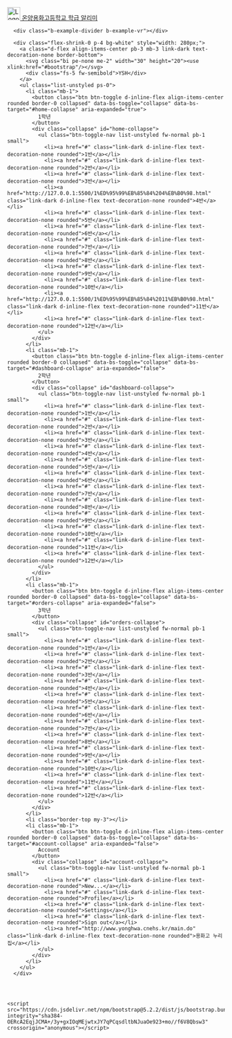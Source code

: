 <!DOCTYPE html>
<html lang="en">
<head>
    <meta charset="UTF-8">
    <meta http-equiv="X-UA-Compatible" content="IE=edge">
    <meta name="viewport" content="width=device-width, initial-scale=1.0">
    <title>Document</title>
    <link href="https://cdn.jsdelivr.net/npm/bootstrap@5.2.2/dist/css/bootstrap.min.css" rel="stylesheet" integrity="sha384-Zenh87qX5JnK2Jl0vWa8Ck2rdkQ2Bzep5IDxbcnCeuOxjzrPF/et3URy9Bv1WTRi" crossorigin="anonymous">
</head>
<body>
    <nav class="navbar bg-light">
        <div class="container-fluid">
          <a class="navbar-brand" href="http://127.0.0.1:5500/%EB%A1%9C%EB%B9%84.html">
            <img src="https://th.bing.com/th/id/OIP.UcmWMtv87tu6HDoIUu3qNAHaHa?pid=ImgDet&rs=1" alt="Logo" width="30" height="30" class="d-inline-block align-text-top">
            온양용화고등학교 학급 알리미
          </a>
        </div>
      </nav>


      <div class="b-example-divider b-example-vr"></div>

      <div class="flex-shrink-0 p-4 bg-white" style="width: 280px;">
        <a class="d-flex align-items-center pb-3 mb-3 link-dark text-decoration-none border-bottom">
          <svg class="bi pe-none me-2" width="30" height="20"><use xlink:href="#bootstrap"/></svg>
          <div class="fs-5 fw-semibold">YSH</div>
        </a>
        <ul class="list-unstyled ps-0">
          <li class="mb-1">
            <button class="btn btn-toggle d-inline-flex align-items-center rounded border-0 collapsed" data-bs-toggle="collapse" data-bs-target="#home-collapse" aria-expanded="true">
              1학년
            </button>
            <div class="collapse" id="home-collapse">
              <ul class="btn-toggle-nav list-unstyled fw-normal pb-1 small">
                <li><a href="#" class="link-dark d-inline-flex text-decoration-none rounded">1반</a></li>
                <li><a href="#" class="link-dark d-inline-flex text-decoration-none rounded">2반</a></li>
                <li><a href="#" class="link-dark d-inline-flex text-decoration-none rounded">3반</a></li>
                <li><a href="http://127.0.0.1:5500/1%ED%95%99%EB%85%84%204%EB%B0%98.html" class="link-dark d-inline-flex text-decoration-none rounded">4반</a></li>
                <li><a href="#" class="link-dark d-inline-flex text-decoration-none rounded">5반</a></li>
                <li><a href="#" class="link-dark d-inline-flex text-decoration-none rounded">6반</a></li>
                <li><a href="#" class="link-dark d-inline-flex text-decoration-none rounded">7반</a></li>
                <li><a href="#" class="link-dark d-inline-flex text-decoration-none rounded">8반</a></li>
                <li><a href="#" class="link-dark d-inline-flex text-decoration-none rounded">9반</a></li>
                <li><a href="#" class="link-dark d-inline-flex text-decoration-none rounded">10반</a></li>
                <li><a href="http://127.0.0.1:5500/1%ED%95%99%EB%85%84%2011%EB%B0%98.html" class="link-dark d-inline-flex text-decoration-none rounded">11반</a></li>
                <li><a href="#" class="link-dark d-inline-flex text-decoration-none rounded">12반</a></li>
              </ul>
            </div>
          </li>
          <li class="mb-1">
            <button class="btn btn-toggle d-inline-flex align-items-center rounded border-0 collapsed" data-bs-toggle="collapse" data-bs-target="#dashboard-collapse" aria-expanded="false">
              2학년
            </button>
            <div class="collapse" id="dashboard-collapse">
              <ul class="btn-toggle-nav list-unstyled fw-normal pb-1 small">
                <li><a href="#" class="link-dark d-inline-flex text-decoration-none rounded">1반</a></li>
                <li><a href="#" class="link-dark d-inline-flex text-decoration-none rounded">2반</a></li>
                <li><a href="#" class="link-dark d-inline-flex text-decoration-none rounded">3반</a></li>
                <li><a href="#" class="link-dark d-inline-flex text-decoration-none rounded">4반</a></li>
                <li><a href="#" class="link-dark d-inline-flex text-decoration-none rounded">5반</a></li>
                <li><a href="#" class="link-dark d-inline-flex text-decoration-none rounded">6반</a></li>
                <li><a href="#" class="link-dark d-inline-flex text-decoration-none rounded">7반</a></li>
                <li><a href="#" class="link-dark d-inline-flex text-decoration-none rounded">8반</a></li>
                <li><a href="#" class="link-dark d-inline-flex text-decoration-none rounded">9반</a></li>
                <li><a href="#" class="link-dark d-inline-flex text-decoration-none rounded">10반</a></li>
                <li><a href="#" class="link-dark d-inline-flex text-decoration-none rounded">11반</a></li>
                <li><a href="#" class="link-dark d-inline-flex text-decoration-none rounded">12반</a></li>
              </ul>
            </div>
          </li>
          <li class="mb-1">
            <button class="btn btn-toggle d-inline-flex align-items-center rounded border-0 collapsed" data-bs-toggle="collapse" data-bs-target="#orders-collapse" aria-expanded="false">
              3학년
            </button>
            <div class="collapse" id="orders-collapse">
              <ul class="btn-toggle-nav list-unstyled fw-normal pb-1 small">
                <li><a href="#" class="link-dark d-inline-flex text-decoration-none rounded">1반</a></li>
                <li><a href="#" class="link-dark d-inline-flex text-decoration-none rounded">2반</a></li>
                <li><a href="#" class="link-dark d-inline-flex text-decoration-none rounded">3반</a></li>
                <li><a href="#" class="link-dark d-inline-flex text-decoration-none rounded">4반</a></li>
                <li><a href="#" class="link-dark d-inline-flex text-decoration-none rounded">5반</a></li>
                <li><a href="#" class="link-dark d-inline-flex text-decoration-none rounded">6반</a></li>
                <li><a href="#" class="link-dark d-inline-flex text-decoration-none rounded">7반</a></li>
                <li><a href="#" class="link-dark d-inline-flex text-decoration-none rounded">8반</a></li>
                <li><a href="#" class="link-dark d-inline-flex text-decoration-none rounded">9반</a></li>
                <li><a href="#" class="link-dark d-inline-flex text-decoration-none rounded">10반</a></li>
                <li><a href="#" class="link-dark d-inline-flex text-decoration-none rounded">11반</a></li>
                <li><a href="#" class="link-dark d-inline-flex text-decoration-none rounded">12반</a></li>
              </ul>
            </div>
          </li>
          <li class="border-top my-3"></li>
          <li class="mb-1">
            <button class="btn btn-toggle d-inline-flex align-items-center rounded border-0 collapsed" data-bs-toggle="collapse" data-bs-target="#account-collapse" aria-expanded="false">
              Account
            </button>
            <div class="collapse" id="account-collapse">
              <ul class="btn-toggle-nav list-unstyled fw-normal pb-1 small">
                <li><a href="#" class="link-dark d-inline-flex text-decoration-none rounded">New...</a></li>
                <li><a href="#" class="link-dark d-inline-flex text-decoration-none rounded">Profile</a></li>
                <li><a href="#" class="link-dark d-inline-flex text-decoration-none rounded">Settings</a></li>
                <li><a href="#" class="link-dark d-inline-flex text-decoration-none rounded">Sign out</a></li>
                <li><a href="http://www.yonghwa.cnehs.kr/main.do" class="link-dark d-inline-flex text-decoration-none rounded">용화고 누리집</a></li>
              </ul>
            </div>
          </li>
        </ul>
      </div>


      

    <script src="https://cdn.jsdelivr.net/npm/bootstrap@5.2.2/dist/js/bootstrap.bundle.min.js" integrity="sha384-OERcA2EqjJCMA+/3y+gxIOqMEjwtxJY7qPCqsdltbNJuaOe923+mo//f6V8Qbsw3" crossorigin="anonymous"></script>
</body>
</html>

